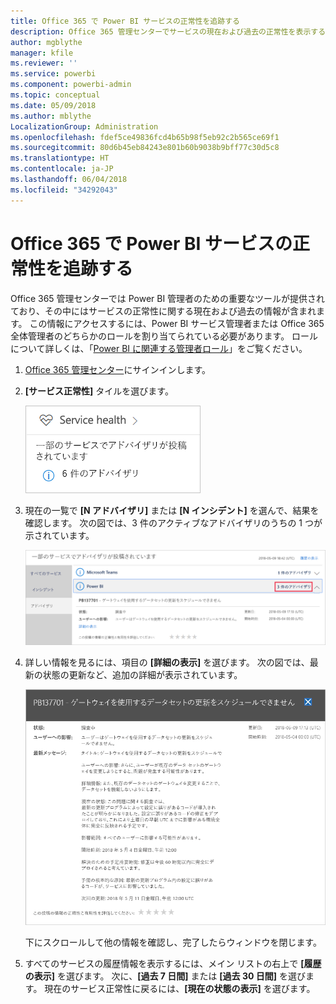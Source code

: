 ```yaml
---
title: Office 365 で Power BI サービスの正常性を追跡する
description: Office 365 管理センターでサービスの現在および過去の正常性を表示する方法を説明します。
author: mgblythe
manager: kfile
ms.reviewer: ''
ms.service: powerbi
ms.component: powerbi-admin
ms.topic: conceptual
ms.date: 05/09/2018
ms.author: mblythe
LocalizationGroup: Administration
ms.openlocfilehash: fdef5ce49836fcd4b65b98f5eb92c2b565ce69f1
ms.sourcegitcommit: 80d6b45eb84243e801b60b9038b9bff77c30d5c8
ms.translationtype: HT
ms.contentlocale: ja-JP
ms.lasthandoff: 06/04/2018
ms.locfileid: "34292043"
---
```

# <a name="track-power-bi-service-health-in-office-365"></a>Office 365 で Power BI サービスの正常性を追跡する

Office 365 管理センターでは Power BI 管理者のための重要なツールが提供されており、その中にはサービスの正常性に関する現在および過去の情報が含まれます。 この情報にアクセスするには、Power BI サービス管理者または Office 365 全体管理者のどちらかのロールを割り当てられている必要があります。 ロールについて詳しくは、「[Power BI に関連する管理者ロール](service-admin-administering-power-bi-in-your-organization.md#administrator-roles-related-to-power-bi)」をご覧ください。


1. [Office 365 管理センター](https://portal.office.com/adminportal)にサインインします。

2. **[サービス正常性]** タイルを選びます。

    ![[サービス正常性] タイル](media/service-admin-health/service-health-tile.png)

3. 現在の一覧で **[N アドバイザリ]** または **[N インシデント]** を選んで、結果を確認します。 次の図では、3 件のアクティブなアドバイザリのうちの 1 つが示されています。

    ![アクティブなアドバイザリ](media/service-admin-health/active-advisories.png)

4. 詳しい情報を見るには、項目の **[詳細の表示]** を選びます。 次の図では、最新の状態の更新など、追加の詳細が表示されています。

    ![アドバイザリの詳細](media/service-admin-health/advisory-details.png)

    下にスクロールして他の情報を確認し、完了したらウィンドウを閉じます。

5. すべてのサービスの履歴情報を表示するには、メイン リストの右上で **[履歴の表示]** を選びます。 次に、**[過去 7 日間]** または **[過去 30 日間]** を選びます。 現在のサービス正常性に戻るには、**[現在の状態の表示]** を選びます。